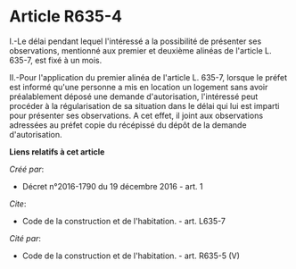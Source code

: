 # Article R635-4

I.-Le délai pendant lequel l'intéressé a la possibilité de présenter ses observations, mentionné aux premier et deuxième
alinéas de l'article L. 635-7, est fixé à un mois. 

II.-Pour l'application du premier alinéa de l'article L. 635-7, lorsque le préfet est informé qu'une personne a mis en
location un logement sans avoir préalablement déposé une demande d'autorisation, l'intéressé peut procéder à la
régularisation de sa situation dans le délai qui lui est imparti pour présenter ses observations. A cet effet, il joint aux
observations adressées au préfet copie du récépissé du dépôt de la demande d'autorisation.

**Liens relatifs à cet article**

_Créé par_:

  - Décret n°2016-1790 du 19 décembre 2016 - art. 1

_Cite_:

  - Code de la construction et de l'habitation. - art. L635-7

_Cité par_:

  - Code de la construction et de l'habitation. - art. R635-5 (V)
